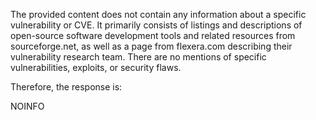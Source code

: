 The provided content does not contain any information about a specific vulnerability or CVE. It primarily consists of listings and descriptions of open-source software development tools and related resources from sourceforge.net, as well as a page from flexera.com describing their vulnerability research team. There are no mentions of specific vulnerabilities, exploits, or security flaws.

Therefore, the response is:

NOINFO
